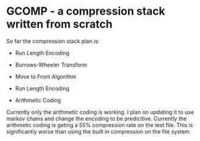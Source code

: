 # GCOMP - a compression stack written from scratch

So far the compression stack plan is:

* Run Length Encoding

* Burrows-Wheeler Transform

* Move to Front Algorithm

* Run Length Encoding

* Arithmetic Coding


Currently only the arithmetic coding is working. I plan on updating it to use markov chains and change the encoding to be predicitive. Currently the arithmetic coding is geting a 55% compression rate on the test file. This is significantly worse than using the built in compression on the file system.
